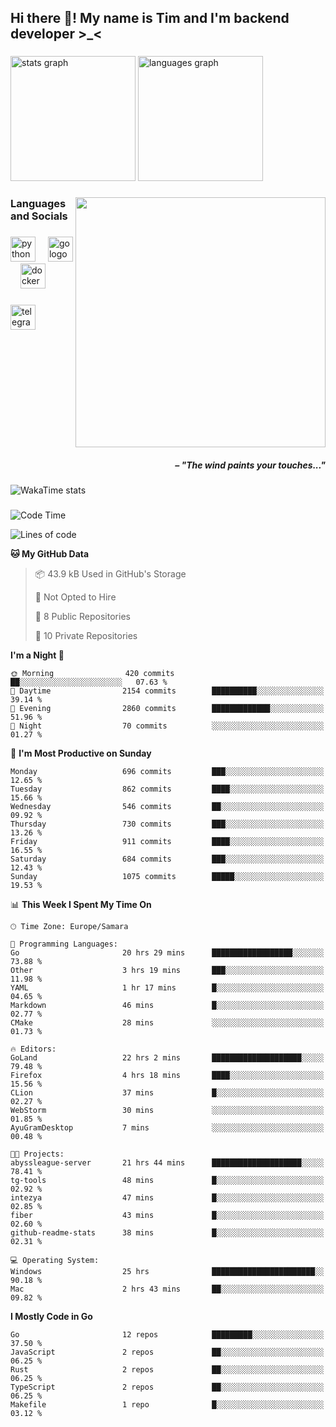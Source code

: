 <h2 align="left">Hi there 👋! My name is Tim and I'm backend developer >_<</h2>

###

<div align="left">
  <img src="https://github-readme-stats-qilm.vercel.app/api?username=intezya&hide_title=false&hide_rank=false&show_icons=true&include_all_commits=true&count_private=true&disable_animations=false&theme=tokyonight&locale=en&hide_border=true&order=1&show=prs_merged&hide=issues" height="200" alt="stats graph"  />
  <img src="https://github-readme-stats-qilm.vercel.app/api/top-langs?username=intezya&locale=en&hide_title=false&layout=donut&langs_count=5&theme=tokyonight&hide_border=true&order=2&exclude_repo=github-readme-stats&hide=mako" height="200" alt="languages graph"  />
</div>

###

<img align="right" height="400" src="https://i.pinimg.com/736x/99/d9/d9/99d9d9ecd844a351ae877f4df30d82ab.jpg"  />

###

<h3 align="left">Languages and Socials</h3>

###

<div align="left">
  <img src="https://cdn.jsdelivr.net/gh/devicons/devicon/icons/python/python-original.svg" height="40" alt="python logo"  />
  <img width="12" />
  <img src="https://cdn.simpleicons.org/go/00ADD8" height="40" alt="go logo"  />
  <img width="12" />
  <img src="https://cdn.jsdelivr.net/gh/devicons/devicon/icons/docker/docker-original.svg" height="40" alt="docker logo"  />
</div>

###

<div align="left">
  <a href="https://t.me/lezviesput">
    <img src="https://img.shields.io/static/v1?message=Telegram&logo=telegram&label=&color=2CA5E0&logoColor=white&labelColor=&style=for-the-badge" height="40" alt="telegram logo"  />
  </a>
</div>

###

<br clear="both">

<h5 align="right">– "The wind paints your touches..."</h5>

###

<picture>
	<source
		srcset="https://github-readme-stats-qilm.vercel.app/api/wakatime?username=intezya&theme=tokyonight&layout=compact&hide_border=true"
		media="(prefers-color-scheme: dark)%2C (prefers-color-scheme: no-preference)"
	/>
	<img alt="WakaTime stats" src="https://github-readme-stats-qilm.vercel.app/api/wakatime?username=intezya&theme=tokyonight&layout=compact&hide_border=true&"/>
</picture>

###

<!--START_SECTION:waka-->
![Code Time](http://img.shields.io/badge/Code%20Time-202%20hrs%2042%20mins-blue)

![Lines of code](https://img.shields.io/badge/From%20Hello%20World%20I%27ve%20Written-668.6%20thousand%20lines%20of%20code-blue)

**🐱 My GitHub Data** 

> 📦 43.9 kB Used in GitHub's Storage 
 > 
> 🚫 Not Opted to Hire
 > 
> 📜 8 Public Repositories 
 > 
> 🔑 10 Private Repositories 
 > 
**I'm a Night 🦉** 

```text
🌞 Morning                420 commits         ██░░░░░░░░░░░░░░░░░░░░░░░   07.63 % 
🌆 Daytime                2154 commits        ██████████░░░░░░░░░░░░░░░   39.14 % 
🌃 Evening                2860 commits        █████████████░░░░░░░░░░░░   51.96 % 
🌙 Night                  70 commits          ░░░░░░░░░░░░░░░░░░░░░░░░░   01.27 % 
```
📅 **I'm Most Productive on Sunday** 

```text
Monday                   696 commits         ███░░░░░░░░░░░░░░░░░░░░░░   12.65 % 
Tuesday                  862 commits         ████░░░░░░░░░░░░░░░░░░░░░   15.66 % 
Wednesday                546 commits         ██░░░░░░░░░░░░░░░░░░░░░░░   09.92 % 
Thursday                 730 commits         ███░░░░░░░░░░░░░░░░░░░░░░   13.26 % 
Friday                   911 commits         ████░░░░░░░░░░░░░░░░░░░░░   16.55 % 
Saturday                 684 commits         ███░░░░░░░░░░░░░░░░░░░░░░   12.43 % 
Sunday                   1075 commits        █████░░░░░░░░░░░░░░░░░░░░   19.53 % 
```


📊 **This Week I Spent My Time On** 

```text
🕑︎ Time Zone: Europe/Samara

💬 Programming Languages: 
Go                       20 hrs 29 mins      ██████████████████░░░░░░░   73.88 % 
Other                    3 hrs 19 mins       ███░░░░░░░░░░░░░░░░░░░░░░   11.98 % 
YAML                     1 hr 17 mins        █░░░░░░░░░░░░░░░░░░░░░░░░   04.65 % 
Markdown                 46 mins             █░░░░░░░░░░░░░░░░░░░░░░░░   02.77 % 
CMake                    28 mins             ░░░░░░░░░░░░░░░░░░░░░░░░░   01.73 % 

🔥 Editors: 
GoLand                   22 hrs 2 mins       ████████████████████░░░░░   79.48 % 
Firefox                  4 hrs 18 mins       ████░░░░░░░░░░░░░░░░░░░░░   15.56 % 
CLion                    37 mins             █░░░░░░░░░░░░░░░░░░░░░░░░   02.27 % 
WebStorm                 30 mins             ░░░░░░░░░░░░░░░░░░░░░░░░░   01.85 % 
AyuGramDesktop           7 mins              ░░░░░░░░░░░░░░░░░░░░░░░░░   00.48 % 

🐱‍💻 Projects: 
abyssleague-server       21 hrs 44 mins      ████████████████████░░░░░   78.41 % 
tg-tools                 48 mins             █░░░░░░░░░░░░░░░░░░░░░░░░   02.92 % 
intezya                  47 mins             █░░░░░░░░░░░░░░░░░░░░░░░░   02.85 % 
fiber                    43 mins             █░░░░░░░░░░░░░░░░░░░░░░░░   02.60 % 
github-readme-stats      38 mins             █░░░░░░░░░░░░░░░░░░░░░░░░   02.31 % 

💻 Operating System: 
Windows                  25 hrs              ███████████████████████░░   90.18 % 
Mac                      2 hrs 43 mins       ██░░░░░░░░░░░░░░░░░░░░░░░   09.82 % 
```

**I Mostly Code in Go** 

```text
Go                       12 repos            █████████░░░░░░░░░░░░░░░░   37.50 % 
JavaScript               2 repos             ██░░░░░░░░░░░░░░░░░░░░░░░   06.25 % 
Rust                     2 repos             ██░░░░░░░░░░░░░░░░░░░░░░░   06.25 % 
TypeScript               2 repos             ██░░░░░░░░░░░░░░░░░░░░░░░   06.25 % 
Makefile                 1 repo              █░░░░░░░░░░░░░░░░░░░░░░░░   03.12 % 
```




<!--END_SECTION:waka-->
